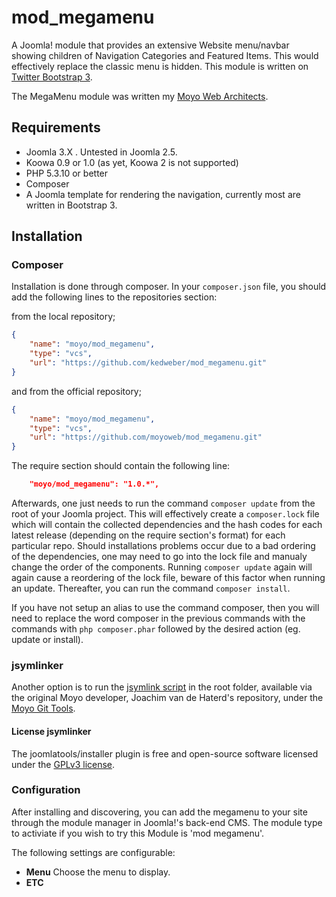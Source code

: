 # mod_megamenu

A Joomla! module that provides an extensive Website menu/navbar showing children of Navigation Categories and Featured Items. This would effectively replace the classic menu is hidden. This module is written on [Twitter Bootstrap 3](http://getbootstrap.com).

The MegaMenu module was written my [Moyo Web Architects](http://moyoweb.nl).

## Requirements

* Joomla 3.X . Untested in Joomla 2.5.
* Koowa 0.9 or 1.0 (as yet, Koowa 2 is not supported)
* PHP 5.3.10 or better
* Composer
* A Joomla template for rendering the navigation, currently most are written in Bootstrap 3.

## Installation

### Composer

Installation is done through composer. In your `composer.json` file, you should add the following lines to the repositories
section:

from the local repository;

```json
{
    "name": "moyo/mod_megamenu",
    "type": "vcs",
    "url": "https://github.com/kedweber/mod_megamenu.git"
}
```

and from the official repository;

```json
{
    "name": "moyo/mod_megamenu",
    "type": "vcs",
    "url": "https://github.com/moyoweb/mod_megamenu.git"
}
```

The require section should contain the following line:

```json
    "moyo/mod_megamenu": "1.0.*",
```

Afterwards, one just needs to run the command `composer update` from the root of your Joomla project. This will 
effectively create a `composer.lock` file which will contain the collected dependencies and the hash codes for 
each latest release \(depending on the require section's format\) for each particular repo. Should installations 
problems occur due to a bad ordering of the dependencies, one may need to go into the lock file and manualy change 
the order of the components. Running `composer update` again will again cause a reordering of the lock file, beware of 
this factor when running an update. Thereafter, you can run the command `composer install`. 

If you have not setup an alias to use the command composer, then you will need to replace the word composer in the previous commands with the 
commands with `php composer.phar` followed by the desired action \(eg. update or install\).

### jsymlinker

Another option is to run the [jsymlink script](https://github.com/derjoachim/moyo-git-tools) in the root folder, available via the original Moyo developer, Joachim van de Haterd's repository, under 
the [Moyo Git Tools](https://github.com/derjoachim/moyo-git-tools).

#### License jsymlinker

The joomlatools/installer plugin is free and open-source software licensed under the [GPLv3 license](https://github.com/derjoachim/joomla-composer/blob/develop/gplv3-license).

### Configuration

After installing and discovering, you can add the megamenu to your site through the  module manager in Joomla!'s 
back-end CMS. The module type to activiate if you wish to try this Module is 'mod megamenu'.

The following settings are configurable:

* **Menu** Choose the menu to display.
* **ETC**
